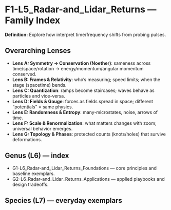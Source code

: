 # F1-L5_Radar-and_Lidar_Returns — Family Index
**Definition:** Explore how interpret time/frequency shifts from probing pulses.

## Overarching Lenses

- **Lens A: Symmetry -> Conservation (Noether)**: sameness across time/space/rotation → energy/momentum/angular momentum conserved.
- **Lens B: Frames & Relativity**: who’s measuring; speed limits; when the stage (spacetime) bends.
- **Lens C: Quantization**: ramps become staircases; waves behave as particles and vice-versa.
- **Lens D: Fields & Gauge**: forces as fields spread in space; different “potentials” = same physics.
- **Lens E: Randomness & Entropy**: many-microstates, noise, arrows of time.
- **Lens F: Scale & Renormalization**: what matters changes with zoom; universal behavior emerges.
- **Lens G: Topology & Phases**: protected counts (knots/holes) that survive deformations.

## Genus (L6) — index
- G1-L6_Radar-and_Lidar_Returns_Foundations — core principles and baseline exemplars.
- G2-L6_Radar-and_Lidar_Returns_Applications — applied playbooks and design tradeoffs.

## Species (L7) — everyday exemplars
